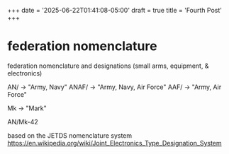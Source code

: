 +++
date = '2025-06-22T01:41:08-05:00'
draft = true
title = 'Fourth Post'
+++

# federation nomenclature
federation nomenclature and designations
(small arms, equipment, & electronics)

AN/ → "Army, Navy"
ANAF/ → "Army, Navy, Air Force"
AAF/ → "Army, Air Force"

Mk → "Mark"

AN/Mk-42

based on the JETDS nomenclature system
https://en.wikipedia.org/wiki/Joint_Electronics_Type_Designation_System